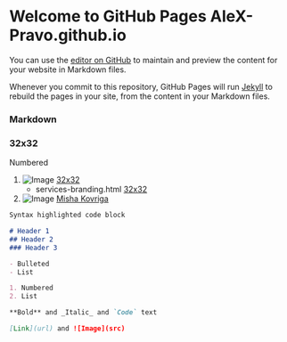 # Welcome to GitHub Pages AleX-Pravo.github.io


You can use the [editor on GitHub](https://github.com/AleX-Pravo/AleX-Pravo.github.io/edit/master/index.md) to maintain and preview the content for your website in Markdown files.

Whenever you commit to this repository, GitHub Pages will run [Jekyll](https://jekyllrb.com/) to rebuild the pages in your site, from the content in your Markdown files.

### Markdown
### 32x32 
 Numbered
1. ![Image](https://alex-pravo.github.io/32x32_site/source/favicon-32x32.png)
    [32x32](https://alex-pravo.github.io/32x32_site/prod/)
    - services-branding.html [32x32](https://alex-pravo.github.io/32x32_site/prod/services-branding.html)
2. ![Image](https://alex-pravo.github.io/Misha_Kovriga/source/favicon_32x32.png)
   [Misha Kovriga](https://alex-pravo.github.io/Misha_Kovriga/production/)


```markdown
Syntax highlighted code block

# Header 1
## Header 2
### Header 3

- Bulleted
- List

1. Numbered
2. List

**Bold** and _Italic_ and `Code` text

[Link](url) and ![Image](src)
```


